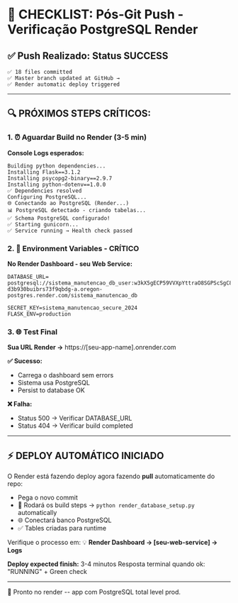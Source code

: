 # 🚀 CHECKLIST: Pós-Git Push - Verificação PostgreSQL Render

## ✅ **Push Realizado: Status SUCCESS**
```
✅ 18 files committed  
✅ Master branch updated at GitHub →
✅ Render automatic deploy triggered
```

---

## 🔍 **PRÓXIMOS STEPS CRÍTICOS:**

### **1. ⏰ Aguardar Build no Render (3-5 min)**
**Console Logs esperados:**
```
Building python dependencies...
Installing Flask==3.1.2 
Installing psycopg2-binary==2.9.7
Installing python-dotenv==1.0.0
✅ Dependencies resolved
Configuring PostgreSQL...
🌐 Conectando ao PostgreSQL (Render...)
📊 PostgreSQL detectado - criando tabelas...  
✅ Schema PostgreSQL configurado!
✅ Starting gunicorn...
✅ Service running → Health check passed
```

### **2. 🎯 Environment Variables - CRÍTICO**
**No Render Dashboard - seu Web Service:**
```env
DATABASE_URL=
postgresql://sistema_manutencao_db_user:w3kX5gECP59VVXpYttraO8SGPScSgC8i@dpg-d3b930buibrs73f9qbdg-a.oregon-postgres.render.com/sistema_manutencao_db

SECRET_KEY=sistema_manutencao_secure_2024
FLASK_ENV=production
```

### **3. 🌐 Test Final**
**Sua URL Render →** https://[seu-app-name].onrender.com

**✅ Sucesso:** 
- Carrega o dashboard sem errors
- Sistema usa PostgreSQL
- Persist to database OK

**❌ Falha:**
- Status 500 → Verificar DATABASE_URL
- Status 404 → Verificar build completed

---

## ⚡ **DEPLOY AUTOMÁTICO INICIADO**  

O Render está fazendo deploy agora fazendo **pull** automaticamente do repo:
- Pega o novo commit  
- 🔧 Rodará os build steps → `python render_database_setup.py` automatically
- 🌐 Conectará banco PostgreSQL
- ✅ Tables criadas para runtime

Verifique o processo em:
💡 **Render Dashboard → [seu-web-service] → Logs**

**Deploy expected finish:** 3-4 minutos
Resposta terminal quando ok: "RUNNING" + Green check  

---
🎉 Pronto no render -- app com PostgreSQL total level prod.
